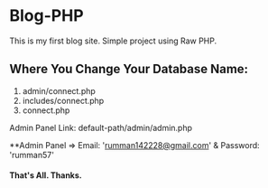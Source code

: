 # Blog-PHP

This is my first blog site. Simple project using Raw PHP.

## Where You Change Your Database Name:

1. admin/connect.php
2. includes/connect.php
3. connect.php

Admin Panel Link: default-path/admin/admin.php  

**Admin Panel => Email: 'rumman142228@gmail.com' & Password: 'rumman57'

#### That's All. Thanks.


